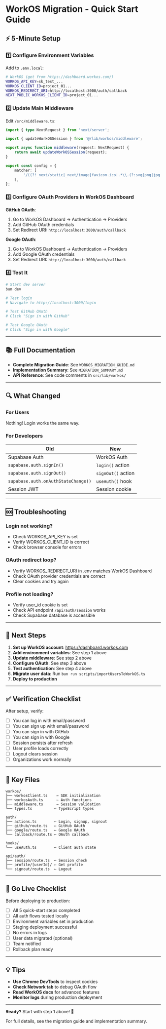 # WorkOS Migration - Quick Start Guide

## ⚡ 5-Minute Setup

### 1️⃣ Configure Environment Variables

Add to `.env.local`:

```bash
# WorkOS (get from https://dashboard.workos.com/)
WORKOS_API_KEY=sk_test_...
WORKOS_CLIENT_ID=project_01...
WORKOS_REDIRECT_URI=http://localhost:3000/auth/callback
NEXT_PUBLIC_WORKOS_CLIENT_ID=project_01...
```

### 2️⃣ Update Main Middleware

Edit `/src/middleware.ts`:

```typescript
import { type NextRequest } from 'next/server';

import { updateWorkOSSession } from '@/lib/workos/middleware';

export async function middleware(request: NextRequest) {
    return await updateWorkOSSession(request);
}

export const config = {
    matcher: [
        '/((?!_next/static|_next/image|favicon.ico|.*\\.(?:svg|png|jpg|jpeg|gif|webp|mp4|webm|mov)$).*)',
    ],
};
```

### 3️⃣ Configure OAuth Providers in WorkOS Dashboard

**GitHub OAuth**:

1. Go to WorkOS Dashboard → Authentication → Providers
2. Add GitHub OAuth credentials
3. Set Redirect URI: `http://localhost:3000/auth/callback`

**Google OAuth**:

1. Go to WorkOS Dashboard → Authentication → Providers
2. Add Google OAuth credentials
3. Set Redirect URI: `http://localhost:3000/auth/callback`

### 4️⃣ Test It

```bash
# Start dev server
bun dev

# Test login
# Navigate to http://localhost:3000/login

# Test GitHub OAuth
# Click "Sign in with GitHub"

# Test Google OAuth
# Click "Sign in with Google"
```

---

## 📚 Full Documentation

- **Complete Migration Guide**: See `WORKOS_MIGRATION_GUIDE.md`
- **Implementation Summary**: See `MIGRATION_SUMMARY.md`
- **API Reference**: See code comments in `src/lib/workos/`

---

## 🔍 What Changed

### For Users

Nothing! Login works the same way.

### For Developers

| Old                                 | New                |
| ----------------------------------- | ------------------ |
| Supabase Auth                       | WorkOS Auth        |
| `supabase.auth.signIn()`            | `login()` action   |
| `supabase.auth.signOut()`           | `signOut()` action |
| `supabase.auth.onAuthStateChange()` | `useAuth()` hook   |
| Session JWT                         | Session cookie     |

---

## 🆘 Troubleshooting

### Login not working?

- Check WORKOS_API_KEY is set
- Verify WORKOS_CLIENT_ID is correct
- Check browser console for errors

### OAuth redirect loop?

- Verify WORKOS_REDIRECT_URI in .env matches WorkOS Dashboard
- Check OAuth provider credentials are correct
- Clear cookies and try again

### Profile not loading?

- Verify user_id cookie is set
- Check API endpoint `/api/auth/session` works
- Check Supabase database is accessible

---

## 🎯 Next Steps

1. **Set up WorkOS account**: https://dashboard.workos.com
2. **Add environment variables**: See step 1 above
3. **Update middleware**: See step 2 above
4. **Configure OAuth**: See step 3 above
5. **Test authentication**: See step 4 above
6. **Migrate user data**: Run `bun run scripts/importUsersToWorkOS.ts`
7. **Deploy to production**

---

## ✅ Verification Checklist

After setup, verify:

- [ ] You can log in with email/password
- [ ] You can sign up with email/password
- [ ] You can sign in with GitHub
- [ ] You can sign in with Google
- [ ] Session persists after refresh
- [ ] User profile loads correctly
- [ ] Logout clears session
- [ ] Organizations work normally

---

## 📁 Key Files

```
workos/
├── workosClient.ts    ← SDK initialization
├── workosAuth.ts      ← Auth functions
├── middleware.ts      ← Session validation
└── types.ts          ← TypeScript types

auth/
├── actions.ts        ← Login, signup, signout
├── github/route.ts   ← GitHub OAuth
├── google/route.ts   ← Google OAuth
└── callback/route.ts ← OAuth callback

hooks/
└── useAuth.ts        ← Client auth state

api/auth/
├── session/route.ts  ← Session check
├── profile/[userId]/ ← Get profile
└── signout/route.ts  ← Logout
```

---

## 🚀 Go Live Checklist

Before deploying to production:

- [ ] All 5 quick-start steps completed
- [ ] All auth flows tested locally
- [ ] Environment variables set in production
- [ ] Staging deployment successful
- [ ] No errors in logs
- [ ] User data migrated (optional)
- [ ] Team notified
- [ ] Rollback plan ready

---

## 💡 Tips

- **Use Chrome DevTools** to inspect cookies
- **Check Network tab** to debug OAuth flow
- **Read WorkOS docs** for advanced features
- **Monitor logs** during production deployment

---

**Ready?** Start with step 1 above! 🎉

For full details, see the migration guide and implementation summary.
